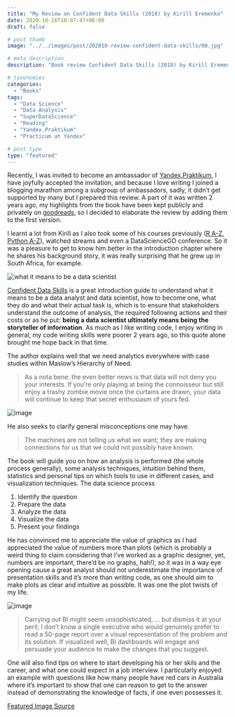 ```yaml
---
title: "My Review on Confident Data Skills (2018) by Kirill Eremenko"
date: 2020-10-16T10:07:47+06:00
draft: false

# post thumb
image: "../../images/post/202010-review-confident-data-skills/00.jpg"

# meta description
description: "Book review Confident Data Skills (2018) by Kirill Eremenko"

# taxonomies
categories:
  - "Books"
tags:
  - "Data Science"
  - "Data Analysis"
  - "SuperDataScience"
  - "Reading"
  - "Yandex.Praktikum"
  - "Practicum at Yandex"

# post type
type: "featured"
---
```

Recently, I was invited to become an ambassador of [Yandex.Praktikum](https://praktikum.yandex.ru), I have joyfully accepted the invitation, and because I love writing I joined a blogging marathon among a subgroup of ambassadors, sadly, it didn’t get supported by many but I prepared this review. A part of it was written 2 years ago, my highlights from the book have been kept publicly and privately on [goodreads](https://www.goodreads.com/notes/37835937-confident-data-skills/16635729-yerzhan-karatay), so I decided to elaborate the review by adding them to the first version.

I learnt a lot from Kirill as I also took some of his courses previously ([R A-Z](https://www.udemy.com/certificate/UC-17YWZEQI/), [Python A-Z](https://www.udemy.com/certificate/UC-4OZZEA41/)), watched streams and even a DataScienceGO conference. So it was a pleasure to get to know him better in the introduction chapter where he shares his background story, it was really surprising that he grew up in South Africa, for example.

![what it means to be a data scientist](../../images/post/202010-review-confident-data-skills/01.jpg?style=centerme)

[Confident Data Skills](https://amzn.to/2H7PHsY) is a great introduction guide to understand what it means to be a data analyst and data scientist, how to become one, what they do and what their actual task is, which is to ensure that stakeholders understand the outcome of analysis, the required following actions and their costs or as he put: **being a data scientist ultimately means being the storyteller of information**. As much as I like writing code, I enjoy writing in general, my code writing skills were poorer 2 years ago, so this quote alone brought me hope back in that time.

The author explains well that we need analytics everywhere with case studies within Maslow’s Hierarchy of Need.

> As a nota bene: the even better news is that data will not deny you your interests. If you’re only playing at being the connoisseur but still enjoy a trashy zombie movie once the curtains are drawn, your data will continue to keep that secret enthusiasm of yours fed.

![image](https://64.media.tumblr.com/71675de47077f22aa17bb3c5d180619e/7b40f2b601173ae5-90/s540x810/19f9c07903de76a8c23b88a8db1b346319508908.gif?style=centerme)

He also seeks to clarify general misconceptions one may have.

> The machines are not telling us what we want; they are making connections for us that we could not possibly have known.

The book will guide you on how an analysis is performed (the whole process generally), some analysis techniques, intuition behind them, statistics and personal tips on which tools to use in different cases, and visualization techniques. The data science process

1.  Identify the question
2.  Prepare the data
3.  Analyze the data
4.  Visualize the data
5.  Present your findings

He has convinced me to appreciate the value of graphics as I had appreciated the value of numbers more than plots (which is probably a weird thing to claim considering that I’ve worked as a graphic designer, yet, numbers are important, there’d be no graphs, hah!), so it was in a way eye opening cause a great analyst should not underestimate the importance of presentation skills and it’s more than writing code, as one should aim to make plots as clear and intuitive as possible. It was one the plot twists of my life.

![image](https://64.media.tumblr.com/c12ab94d14a04a10d0978cab27e34c71/7b40f2b601173ae5-7e/s540x810/575cfe9fa652995c9de1e958a8c9fedd5a5aa935.gif?style=centerme)

> Carrying out BI might seem unsophisticated, … but dismiss it at your peril; I don’t know a single executive who would genuinely prefer to read a 50-page report over a visual representation of the problem and its solution. If visualized well, BI dashboards will engage and persuade your audience to  make the changes that you suggest.

One will also find tips on where to start developing his or her skils and the career, and what one could expect in a job interview. I particularly enjoyed an example with questions like how many people have red cars in Australia where it’s important to show that one can reason to get to the answer instead of demonstrating the knowledge of facts, if one even possesses it.

[Featured Image Source](https://pixabay.com/images/id-3088775/)
